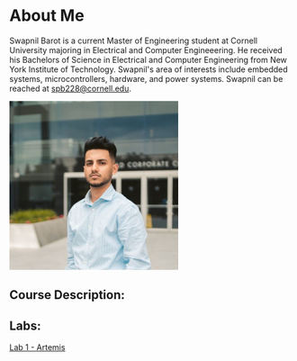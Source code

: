 # About Me
Swapnil Barot is a current Master of Engineering student at Cornell University majoring in Electrical and Computer Engineeering. He received his Bachelors of Science in Electrical and Computer Engineering from New York Institute of Technology. Swapnil's area of interests include embedded systems, microcontrollers, hardware, and power systems. Swapnil can be reached at spb228@cornell.edu.

<img src="./images/SwapnilBarot.jpg" width="300" height="300" alt="hi" class="inline"/>

## Course Description:


## Labs:
[Lab 1 - Artemis](./labs/lab1.md) <br/>

